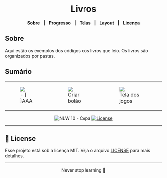 <div align="center">
<h1>Livros</h1>

[**Sobre**](#Sobre) &nbsp;&nbsp;**|**&nbsp;&nbsp;
[**Progresso**](#progresso) &nbsp;&nbsp;**|**&nbsp;&nbsp;
[**Telas**](#-resultado-telas) &nbsp;&nbsp;**|**&nbsp;&nbsp;
[**Layout**](#-layout) &nbsp;&nbsp;**|**&nbsp;&nbsp;
[**Licença**](#-license)
</div>

## Sobre
Aqui estão os exemplos dos códigos dos livros que leio. Os livros são organizados por pastas.


## Sumário
<table>
  <tr style="border: none">
    <td style="border: none">
      <figure>
        <img src="https://m.media-amazon.com/images/P/1492093823.01._SCLZZZZZZZ_SX500_.jpg" />
        <figcaption>
            - [ ]AAA 
        </figcaption>
      </figure>
    </td>
    <td style="border: none">
      <figure>
        <img src="./prints/mobile/2_tela_criar_bolao.jpg" />
        <figcaption>Criar bolão</figcaption>
      </figure>
    </td>
    <td style="border: none">
      <figure>
        <img src="./prints/mobile/3_jogos.jpg" />
        <figcaption>Tela dos jogos</figcaption>
      </figure>
    </td>
  </tr>
</table>


<p align="center">
  <img src="https://img.shields.io/static/v1?label=NLW&message=10&color=F7DD43&labelColor=202024" alt="NLW 10 - Copa" />
  <a href="LICENSE"><img  src="https://img.shields.io/static/v1?label=License&message=MIT&color=F7DD43&labelColor=202024" alt="License"></a>
</p>
<hr>

## 📝 License

Esse projeto está sob a licença MIT. Veja o arquivo [LICENSE](LICENSE) para mais detalhes.

---

<p align="center">
  Never stop learning 🚀
</p>
